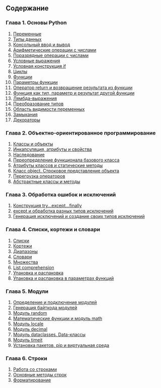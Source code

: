 <nav>
  <h2>Содержание</h2>
    <h3>Глава 1. Основы Python</h3>
      <ol>
        <li><a href="https://github.com/MaiklKluni/Problem-solving/blob/master/Theory/Переменные.md">Переменные</a></li>
        <li><a href="#">Типы данных</a></li>
        <li><a href="#">Консольный ввод и вывод</a></li>
        <li><a href="#">Арифметические операции с числами</a></li>
        <li><a href="#">Поразрядные операции с числами</a></li>
        <li><a href="#">Условные выражения</a></li>
        <li><a href="#">Условная конструкция if</a></li>
        <li><a href="#">Циклы</a></li>
        <li><a href="#">Функции</a></li>
        <li><a href="#">Параметры функции</a></li>
        <li><a href="#">Оператор return и возвращение результата из функции</a></li>
        <li><a href="#">Функция как тип, параметр и результат другой функции</a></li>
        <li><a href="#">Лямбда-выражения</a></li>
        <li><a href="#">Преобразование типов</a></li>
        <li><a href="#">Область видимости переменных</a></li>
        <li><a href="#">Замыкания</a></li>
        <li><a href="#">Декораторы</a></li>
      </ol>
  <h3>Глава 2. Объектно-ориентированное программирование</h3>
      <ol>
        <li><a href="#">Классы и объекты</a></li>
        <li><a href="#">Инкапсуляция, атрибуты и свойства</a></li>
        <li><a href="#">Наследование</a></li>
        <li><a href="#">Переопределение функционала базового класса</a></li>
        <li><a href="#">Атрибуты классов и статические методы</a></li>
        <li><a href="#">Класс object. Строковое представление объекта</a></li>
        <li><a href="#">Перегрузка операторов</a></li>
        <li><a href="#">Абстрактные классы и методы</a></li>
      </ol>
  <h3>Глава 3. Обработка ошибок и исключений</h3>
      <ol>
        <li><a href="#">Конструкция try...except...finally</a></li>
        <li><a href="#">except и обработка разных типов исключений</a></li>
        <li><a href="#">Генерация исключений и создание своих типов исключений</a></li>
      </ol>
    <h3>Глава 4. Списки, кортежи и словари</h3>
      <ol>
        <li><a href="#">Списки</a></li>
        <li><a href="#">Кортежи</a></li>
        <li><a href="#">Диапазоны</a></li>
        <li><a href="#">Словари</a></li>
        <li><a href="#">Множества</a></li>
        <li><a href="#">List comprehension</a></li>
        <li><a href="#">Упаковка и распаковка</a></li>
        <li><a href="#">Упаковка и распаковка в параметрах функций</a></li>
      </ol>
    <h3>Глава 5. Модули</h3>
      <ol>
        <li><a href="#">Определение и подключение модулей</a></li>
        <li><a href="#">Генерация байткода модулей</a></li>
        <li><a href="#">Модуль random</a></li>
        <li><a href="#">Математические функции и модуль math</a></li>
        <li><a href="#">Модуль locale</a></li>
        <li><a href="#">Модуль decimal</a></li>
        <li><a href="#">Модуль dataclasses. Data-классы</a></li>
        <li><a href="#">Модуль timeit</a></li>
        <li><a href="#">Установка пакетов, pip и виртуальная среда</a></li>
      </ol>
    <h3>Глава 6. Строки</h3>
      <ol>
        <li><a href="#">Работа со строками</a></li>
        <li><a href="#">Основные методы строк</a></li>
        <li><a href="#">Форматирование</a></li>
      </ol>
</nav>
